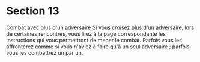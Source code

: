 # Section 13

Combat avec plus d'un adversaire
Si vous croisez plus d'un adversaire, lors de certaines rencontres, vous lirez à la page correspondante les instructions qui vous permettront de mener le combat. Parfois vous les affronterez comme si vous n'aviez à faire qu'à un seul adversaire ; parfois vous les combattrez un par un.